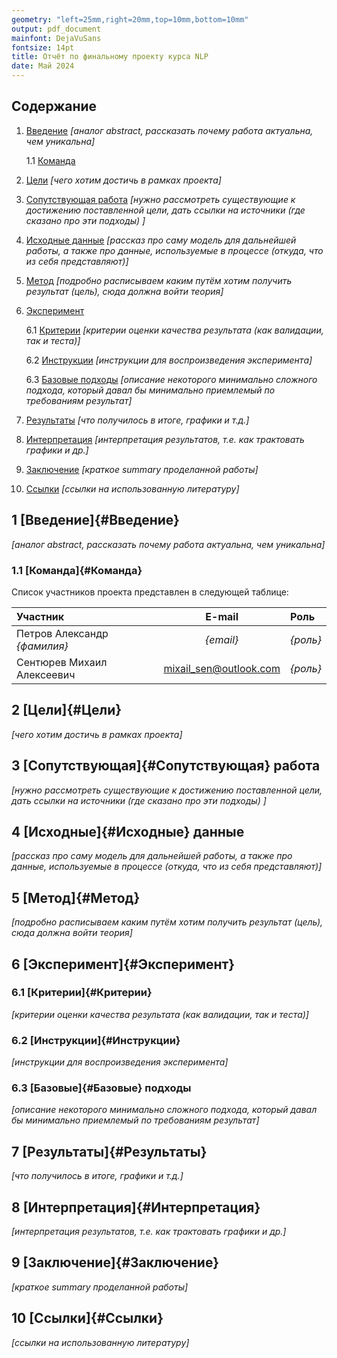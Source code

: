 ```yaml
---
geometry: "left=25mm,right=20mm,top=10mm,bottom=10mm"
output: pdf_document
mainfont: DejaVuSans
fontsize: 14pt
title: Отчёт по финальному проекту курса NLP
date: Май 2024
---
```


## Содержание

1. [Введение](#Введение) *[аналог abstract, рассказать почему работа актуальна, чем уникальна]*
    
    1.1 [Команда](#Команда)

2. [Цели](#Цели) *[чего хотим достичь в рамках проекта]*
3. [Сопутствующая работа](#Сопутствующая)  *[нужно рассмотреть существующие к достижению поставленной цели, дать ссылки на источники (где сказано про эти подходы) ]*
4. [Исходные данные](#Исходные) *[рассказ про саму модель для дальнейшей работы, а также про данные, используемые в процессе (откуда, что из себя представляют)]*
5. [Метод](#Метод) *[подробно расписываем каким путём хотим получить результат (цель), сюда должна войти теория]*
6. [Эксперимент](#Эксперимент)

    6.1 [Критерии](#Критерии) *[критерии оценки качества результата (как валидации, так и теста)]*

    6.2 [Инструкции](#Инструкции) *[инструкции для воспроизведения эксперимента]*

    6.3 [Базовые подходы](#Базовые) *[описание некоторого минимально сложного подхода, который давал бы минимально приемлемый по требованиям результат]*

7. [Результаты](#Результаты) *[что получилось в итоге, графики и т.д.]*
8. [Интерпретация](#Интерпретация) *[интерпретация результатов, т.е. как трактовать графики и др.]*
9. [Заключение](#Заключение) *[краткое summary проделанной работы]*
10. [Ссылки](#Ссылки) *[ссылки на использованную литературу]*

## 1 [Введение]{#Введение}

*[аналог abstract, рассказать почему работа актуальна, чем уникальна]*

### 1.1 [Команда]{#Команда}

Список участников проекта представлен в следующей таблице:

| Участник | E-mail | Роль |
| :-- |  :-: |  :-- | 
| Петров Александр *{фамилия}* | *{email}* | *{роль}* |
| Сентюрев Михаил Алексеевич | mixail_sen@outlook.com | *{роль}* |

## 2 [Цели]{#Цели}

*[чего хотим достичь в рамках проекта]*

## 3 [Сопутствующая]{#Сопутствующая} работа

*[нужно рассмотреть существующие к достижению поставленной цели, дать ссылки на источники (где сказано про эти подходы) ]*

## 4 [Исходные]{#Исходные} данные

*[рассказ про саму модель для дальнейшей работы, а также про данные, используемые в процессе (откуда, что из себя представляют)]*

## 5 [Метод]{#Метод}

*[подробно расписываем каким путём хотим получить результат (цель), сюда должна войти теория]*

## 6 [Эксперимент]{#Эксперимент}

### 6.1 [Критерии]{#Критерии}

*[критерии оценки качества результата (как валидации, так и теста)]*

### 6.2 [Инструкции]{#Инструкции}

*[инструкции для воспроизведения эксперимента]*

### 6.3 [Базовые]{#Базовые} подходы

*[описание некоторого минимально сложного подхода, который давал бы минимально приемлемый по требованиям результат]*

## 7 [Результаты]{#Результаты}

*[что получилось в итоге, графики и т.д.]*

## 8 [Интерпретация]{#Интерпретация}

*[интерпретация результатов, т.е. как трактовать графики и др.]*

## 9 [Заключение]{#Заключение}

*[краткое summary проделанной работы]*

## 10 [Ссылки]{#Ссылки}

*[ссылки на использованную литературу]*